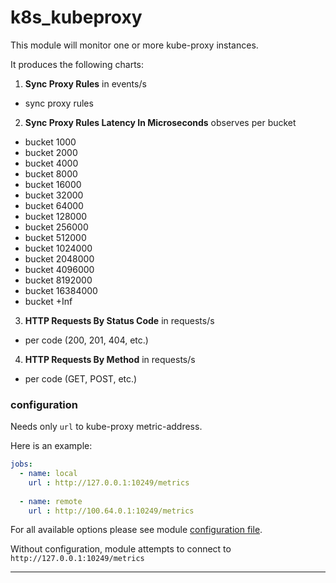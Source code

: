 # k8s_kubeproxy

This module will monitor one or more kube-proxy instances.


It produces the following charts:

1. **Sync Proxy Rules** in events/s
 * sync proxy rules

2. **Sync Proxy Rules Latency In Microseconds** observes per bucket
 * bucket 1000
 * bucket 2000
 * bucket 4000
 * bucket 8000
 * bucket 16000
 * bucket 32000
 * bucket 64000
 * bucket 128000
 * bucket 256000
 * bucket 512000
 * bucket 1024000
 * bucket 2048000
 * bucket 4096000
 * bucket 8192000
 * bucket 16384000
 * bucket +Inf
 
3. **HTTP Requests By Status Code** in requests/s
 * per code (200, 201, 404, etc.)
 
4. **HTTP Requests By Method** in requests/s
 * per code (GET, POST, etc.)

### configuration

Needs only `url` to kube-proxy metric-address.

Here is an example:

```yaml
jobs:
  - name: local
    url : http://127.0.0.1:10249/metrics
      
  - name: remote
    url : http://100.64.0.1:10249/metrics
```

For all available options please see module [configuration file](https://github.com/netdata/go.d.plugin/blob/master/config/go.d/k8s_kubeproxy.conf).

Without configuration, module attempts to connect to `http://127.0.0.1:10249/metrics`

---
